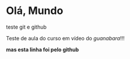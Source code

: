 # Olá, Mundo
 teste git e github

Teste de aula do curso em vídeo do *guanabara*!!!

**mas esta linha foi pelo github**

